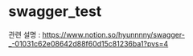# swagger_test
관련 설명 
: https://www.notion.so/hyunnnny/swagger-_-01031c62e08642d88f60d15c81236ba1?pvs=4
